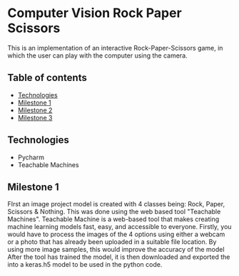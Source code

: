 # Computer Vision Rock Paper Scissors
This is an implementation of an interactive Rock-Paper-Scissors game, in which the user can play with the computer using the camera.

## Table of contents
* [Technologies](#technologies)
* [Milestone 1](#Milestone1)
* [Milestone 2](#Milestone1)
* [Milestone 3](#Milestone1)

## Technologies
* Pycharm 
* Teachable Machines

## Milestone 1
FIrst an image project model is created with 4 classes being: Rock, Paper, Scissors & Nothing. This was done using the web based tool "Teachable Machines". Teachable Machine is a web-based tool that makes creating machine learning models fast, easy, and accessible to everyone. 
Firstly, you would have to process the images of the 4 options using either a webcam or a photo that has already been uploaded in a suitable file location. By using more image samples, this would improve the accuracy of the model
After the tool has trained the model, it is then downloaded and exported the into a keras.h5 model to be used in the python code.


